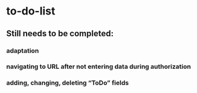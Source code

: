 # to-do-list

## Still needs to be completed:
### adaptation
### navigating to URL after not entering data during authorization
### adding, changing, deleting “ToDo” fields
